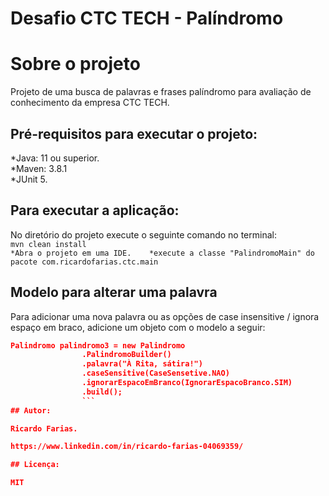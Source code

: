 # Desafio CTC TECH - Palíndromo


# Sobre o projeto 

Projeto de uma busca de palavras e frases palíndromo para avaliação de conhecimento da empresa CTC TECH.

## Pré-requisitos para executar o projeto:

*Java: 11 ou superior.  
*Maven: 3.8.1  
*JUnit 5.

## Para executar a aplicação:

No diretório do projeto execute o seguinte comando no terminal:  
`mvn clean install`   
`*Abra o projeto em uma IDE.   
*execute a classe "PalindromoMain" do pacote com.ricardofarias.ctc.main   `


## Modelo para alterar uma palavra
Para adicionar uma nova palavra ou as opções de case insensitive / ignora espaço em braco, adicione um objeto com o modelo a seguir:   
``` JSON
Palindromo palindromo3 = new Palindromo
                .PalindromoBuilder()
                .palavra("À Rita, sátira!")
                .caseSensitive(CaseSensetive.NAO)
                .ignorarEspacoEmBranco(IgnorarEspacoBranco.SIM)
                .build();
                ```
## Autor:

Ricardo Farias.

https://www.linkedin.com/in/ricardo-farias-04069359/

## Licença:

MIT
